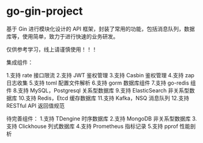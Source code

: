 # go-gin-project
基于 Gin 进行模块化设计的 API 框架，封装了常用的功能，包括消息队列，数据库等，使用简单，致力于进行快速的业务研发。

仅供参考学习，线上请谨慎使用！！！

集成组件：

1.支持 rate 接口限流
2.支持 JWT 鉴权管理
3.支持 Casbin 鉴权管理
4.支持 zap 日志收集
5.支持 toml 配置文件解析
6.支持 gorm 数据库组件
7.支持 go-redis 组件
8.支持 MySQL，Postgresql 关系型数据库
9.支持 ElasticSearch 非关系型数据库
10.支持 Redis，Etcd 缓存数据库
11.支持 Kafka，NSQ 消息队列
12.支持 RESTful API 返回值规范

待完善组件：
1.支持 TDengine 时序数据库
2.支持 MongoDB 非关系型数据库
3.支持 Clickhouse 列式数据库
4.支持 Prometheus 指标记录
5.支持 pprof 性能剖析

